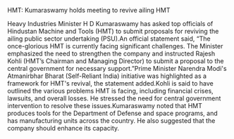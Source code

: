 HMT: Kumaraswamy holds meeting to revive ailing HMT

Heavy Industries Minister H D Kumaraswamy has asked top officials of Hindustan Machine and Tools (HMT) to submit proposals for reviving the ailing public sector undertaking (PSU).An official statement said, “The once-glorious HMT is currently facing significant challenges. The Minister emphasized the need to strengthen the company and instructed Rajesh Kohli (HMT’s Chairman and Managing Director) to submit a proposal to the central government for necessary support.”Prime Minister Narendra Modi's Atmanirbhar Bharat (Self-Reliant India) initiative was highlighted as a framework for HMT's revival, the statement added.Kohli is said to have outlined the various problems HMT is facing, including financial crises, lawsuits, and overall losses. He stressed the need for central government intervention to resolve these issues.Kumaraswamy noted that HMT produces tools for the Department of Defense and space programs, and has manufacturing units across the country. He also suggested that the company should enhance its capacity.